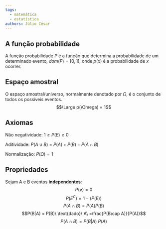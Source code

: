 ```yaml
---
tags:
  - matemática
  - estatística
authors: Júlio César
---
```


## A função probabilidade

A função probabilidade $P$ é a função que determina a probabilidade de um determinado evento, $dom(P) = [0,1]$, onde $p(x)$ é a probabilidade de $x$ ocorrer.
## Espaço amostral

O espaço amostral/universo, normalmente denotado por $\Omega$, é o conjunto de todos os possíveis eventos.
$$\Large p(\Omega) = 1$$
## Axiomas

Não negatividade: $1 \geq P(E) \geq 0$

Aditividade: $P(A\cup B)$ = $P(A) + P(B) - P(A\cap B)$

Normalização: $P(\Omega) = 1$
## Propriedades
Sejam A e B eventos **independentes**:
$$P(\varnothing) = 0$$
$$P(E^C) = 1 - (P(E))$$
$$P(A\cap B) = P(A)P(B)$$
$$P(B|A) = P(B)\ \text{dado}\ A\ =\frac{P(B\cap A)}{P(A)}$$
$$P(A\cap B) = P(B|A)\ P(A)$$
